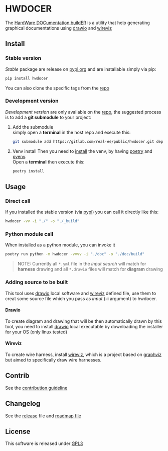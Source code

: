# HWDOCER

The [HardWare DOCumentation buildER][home_link] is a utility that help generating graphical documentations using [drawio][drawio_link] and [wireviz][wireviz_link]

## Install

### Stable version

_Stable_ package are release on [pypi.org][pypi_link] and are installable simply via pip:

```bash
pip install hwdocer
```

You can also clone the specific tags from the [repo][repo_link]

### Development version

_Development version_ are only available on the [repo][repo_link], the suggested process is to add a **git submodule** to your project:

1. Add the submodule  
   simply open a **terminal** in the host repo and execute this:

   ```bash
   git submodule add https://gitlab.com/real-ee/public/hwdocer.git dep/hwdocer
   ```

2. Venv install
   Then you need to [install](https://laurencedv.org/computing/python) the venv, by having [poetry][poetry_link] and [pyenv][pyenv_link].  
   Open a **terminal** then execute this:

   ```bash
   poetry install
   ```

## Usage

### Direct call

If you installed the stable version (via [pypi](#stable-version)) you can call it directly like this:

```bash
hwdocer -vv -i "./" -o "./_build"
```

### Python module call

When installed as a python module, you can invoke it

```bash
poetry run python -m hwdocer -vvvv -i "./doc" -o "./doc/build"
```

> NOTE: Currently all `*.yml` file in the _input search_ will match for **harness** drawing and all `*.drawio` files will match for **diagram** drawing

### Adding source to be built

This tool uses [drawio](#drawio) local software and [wireviz](#wireviz) defined file, use them to creat some source file which you pass as _input_ (**-i** argument) to hwdocer.

#### Drawio

To create diagram and drawing that will be then automatically drawn by this tool, you need to install [drawio][drawio_link] local executable by downloading the installer for your OS (only linux tested)

#### Wireviz

To create wire harness, install [wireviz][wireviz_link], which is a project based on [graphviz][graphviz_link] but aimed to specifically draw wire harnesses.

## Contrib

See the [contribution guideline][contrib_file]

## Changelog

See the [release][release_file] file and [roadmap file][roadmap_file]

## License

This software is released under [GPL3][license_file]

<!-- links -->

[home_link]: https://gitlab.com/realee-laurencedv/hwdocbuilder
[poetry_link]: https://python-poetry.org/docs/
[pyenv_link]: https://github.com/pyenv/pyenv
[drawio_link]: https://github.com/jgraph/drawio-desktop/releases/
[wireviz_link]: https://github.com/wireviz/WireViz
[graphviz_link]: https://graphviz.org/
[pypi_link]: https://pypi.org/project/hwdocer/
[repo_link]: https://gitlab.com/realee-laurencedv/hwdocbuilder

<!-- files -->

[release_file]: doc/release.md
[roadmap_file]: doc/roadmap.md
[contrib_file]: doc/contrib.md
[license_file]: license

